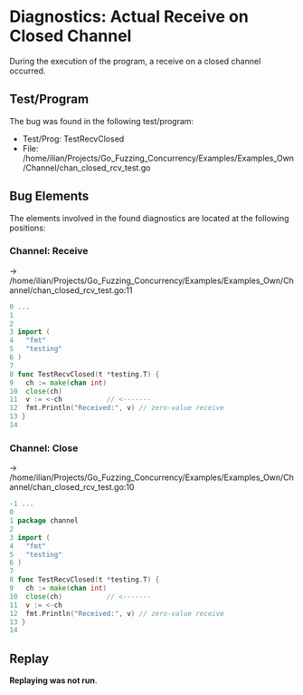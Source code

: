 # Diagnostics: Actual Receive on Closed Channel

During the execution of the program, a receive on a closed channel occurred.


## Test/Program
The bug was found in the following test/program:

- Test/Prog: TestRecvClosed
- File: /home/ilian/Projects/Go_Fuzzing_Concurrency/Examples/Examples_Own/Channel/chan_closed_rcv_test.go

## Bug Elements
The elements involved in the found diagnostics are located at the following positions:

###  Channel: Receive
-> /home/ilian/Projects/Go_Fuzzing_Concurrency/Examples/Examples_Own/Channel/chan_closed_rcv_test.go:11
```go
0 ...
1 
2 
3 import (
4 	"fmt"
5 	"testing"
6 )
7 
8 func TestRecvClosed(t *testing.T) {
9 	ch := make(chan int)
10 	close(ch)
11 	v := <-ch           // <-------
12 	fmt.Println("Received:", v) // zero-value receive
13 }
14 
```


###  Channel: Close
-> /home/ilian/Projects/Go_Fuzzing_Concurrency/Examples/Examples_Own/Channel/chan_closed_rcv_test.go:10
```go
-1 ...
0 
1 package channel
2 
3 import (
4 	"fmt"
5 	"testing"
6 )
7 
8 func TestRecvClosed(t *testing.T) {
9 	ch := make(chan int)
10 	close(ch)           // <-------
11 	v := <-ch
12 	fmt.Println("Received:", v) // zero-value receive
13 }
14 
```


## Replay
**Replaying was not run**.

